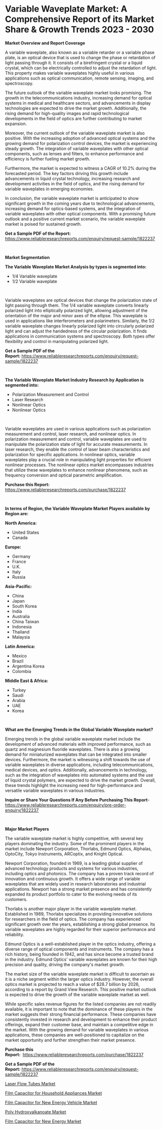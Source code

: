 <p><h1>Variable Waveplate Market: A Comprehensive Report of its Market Share & Growth Trends 2023 - 2030</h1></p><p><strong>Market Overview and Report Coverage</strong></p>
<p><p>A variable waveplate, also known as a variable retarder or a variable phase plate, is an optical device that is used to change the phase or retardation of light passing through it. It consists of a birefringent crystal or a liquid crystal, which can be electrically controlled to adjust the retardation of light. This property makes variable waveplates highly useful in various applications such as optical communication, remote sensing, imaging, and spectroscopy.</p><p>The future outlook of the variable waveplate market looks promising. The growth in the telecommunications industry, increasing demand for optical systems in medical and healthcare sectors, and advancements in display technologies are expected to drive the market growth. Additionally, the rising demand for high-quality images and rapid technological developments in the field of optics are further contributing to market expansion.</p><p>Moreover, the current outlook of the variable waveplate market is also positive. With the increasing adoption of advanced optical systems and the growing demand for polarization control devices, the market is experiencing steady growth. The integration of variable waveplates with other optical components, such as lenses and filters, to enhance performance and efficiency is further fueling market growth.</p><p>Furthermore, the market is expected to witness a CAGR of 10.2% during the forecasted period. The key factors driving this growth include advancements in liquid crystal technology, increasing research and development activities in the field of optics, and the rising demand for variable waveplates in emerging economies.</p><p>In conclusion, the variable waveplate market is anticipated to show significant growth in the coming years due to technological advancements, increasing demand for optics-based systems, and the integration of variable waveplates with other optical components. With a promising future outlook and a positive current market scenario, the variable waveplate market is poised for sustained growth.</p></p>
<p><strong>Get a Sample PDF of the Report:</strong> <a href="https://www.reliableresearchreports.com/enquiry/request-sample/1822237">https://www.reliableresearchreports.com/enquiry/request-sample/1822237</a></p>
<p>&nbsp;</p>
<p><strong>Market Segmentation</strong></p>
<p><strong>The Variable Waveplate Market Analysis by types is segmented into:</strong></p>
<p><ul><li>1/4 Variable waveplate</li><li>1/2 Variable waveplate</li></ul></p>
<p>&nbsp;</p>
<p><p>Variable waveplates are optical devices that change the polarization state of light passing through them. The 1/4 variable waveplate converts linearly polarized light into elliptically polarized light, allowing adjustment of the orientation of the major and minor axes of the ellipse. This waveplate is used in applications like interferometers and polarimeters. Similarly, the 1/2 variable waveplate changes linearly polarized light into circularly polarized light and can adjust the handedness of the circular polarization. It finds applications in communication systems and spectroscopy. Both types offer flexibility and control in manipulating polarized light.</p></p>
<p><strong>Get a Sample PDF of the Report:</strong>&nbsp;<a href="https://www.reliableresearchreports.com/enquiry/request-sample/1822237">https://www.reliableresearchreports.com/enquiry/request-sample/1822237</a></p>
<p>&nbsp;</p>
<p><strong>The Variable Waveplate Market Industry Research by Application is segmented into:</strong></p>
<p><ul><li>Polarization Measurement and Control</li><li>Laser Research</li><li>Nonlinear Optics</li><li>Nonlinear Optics</li></ul></p>
<p>&nbsp;</p>
<p><p>Variable waveplates are used in various applications such as polarization measurement and control, laser research, and nonlinear optics. In polarization measurement and control, variable waveplates are used to manipulate the polarization state of light for accurate measurements. In laser research, they enable the control of laser beam characteristics and polarization for specific applications. In nonlinear optics, variable waveplates play a crucial role in manipulating light properties for efficient nonlinear processes. The nonlinear optics market encompasses industries that utilize these waveplates to enhance nonlinear phenomena, such as frequency conversion and optical parametric amplification.</p></p>
<p><strong>Purchase this Report:</strong>&nbsp; <a href="https://www.reliableresearchreports.com/purchase/1822237">https://www.reliableresearchreports.com/purchase/1822237</a></p>
<p>&nbsp;</p>
<p><strong>In terms of Region, the Variable Waveplate Market Players available by Region are:</strong></p>
<p>
    <p> <strong> North America: </strong>
        <ul>
            <li>United States</li>
            <li>Canada</li>
        </ul>
        </p> 
    <p> <strong> Europe: </strong>
        <ul>
            <li>Germany</li>
            <li>France</li>
            <li>U.K.</li>
            <li>Italy</li>
            <li>Russia</li>
        </ul>
        </p> 
    <p> <strong> Asia-Pacific: </strong>
        <ul>
            <li>China</li>
            <li>Japan</li>
            <li>South Korea</li>
            <li>India</li>
            <li>Australia</li>
            <li>China Taiwan</li>
            <li>Indonesia</li>
            <li>Thailand</li>
            <li>Malaysia</li>
        </ul>
        </p> 
    <p> <strong> Latin America: </strong>
        <ul>
            <li>Mexico</li>
            <li>Brazil</li>
            <li>Argentina Korea</li>
            <li>Colombia</li>
        </ul>
        </p> 
    <p> <strong> Middle East & Africa: </strong>
        <ul>
            <li>Turkey</li>
            <li>Saudi</li>
            <li>Arabia</li>
            <li>UAE</li>
            <li>Korea</li>
        </ul>
    </p>
    </p>
<p>&nbsp;</p>
<p><strong>What are the Emerging Trends in the Global Variable Waveplate market?</strong></p>
<p><p>Emerging trends in the global variable waveplate market include the development of advanced materials with improved performance, such as quartz and magnesium fluoride waveplates. There is also a growing demand for miniaturized waveplates that can be integrated into smaller devices. Furthermore, the market is witnessing a shift towards the use of variable waveplates in diverse applications, including telecommunications, medical devices, and optics. Additionally, advancements in technology, such as the integration of waveplates into automated systems and the use of liquid crystal polymers, are expected to drive the market growth. Overall, these trends highlight the increasing need for high-performance and versatile variable waveplates in various industries.</p></p>
<p><strong>Inquire or Share Your Questions If Any Before Purchasing This Report</strong>- <a href="https://www.reliableresearchreports.com/enquiry/pre-order-enquiry/1822237">https://www.reliableresearchreports.com/enquiry/pre-order-enquiry/1822237</a></p>
<p>&nbsp;</p>
<p><strong>Major Market Players</strong></p>
<p><p>The variable waveplate market is highly competitive, with several key players dominating the industry. Some of the prominent players in the market include Newport Corporation, Thorlabs, Edmund Optics, Alphalas, OptoCity, Tokyo Instruments, ARCoptix, and Knight Optical. </p><p>Newport Corporation, founded in 1969, is a leading global supplier of advanced technology products and systems for various industries, including optics and photonics. The company has a proven track record of innovation and continuous growth. It offers a wide range of variable waveplates that are widely used in research laboratories and industrial applications. Newport has a strong market presence and has consistently expanded its product portfolio to cater to the evolving needs of its customers.</p><p>Thorlabs is another major player in the variable waveplate market. Established in 1989, Thorlabs specializes in providing innovative solutions for researchers in the field of optics. The company has experienced significant growth over the years, establishing a strong global presence. Its variable waveplates are highly regarded for their superior performance and reliability.</p><p>Edmund Optics is a well-established player in the optics industry, offering a diverse range of optical components and instruments. The company has a rich history, being founded in 1942, and has since become a trusted brand in the industry. Edmund Optics' variable waveplates are known for their high precision and quality, driving the company's market growth.</p><p>The market size of the variable waveplate market is difficult to ascertain as it is a niche segment within the larger optics industry. However, the overall optics market is projected to reach a value of $28.7 billion by 2026, according to a report by Grand View Research. This positive market outlook is expected to drive the growth of the variable waveplate market as well.</p><p>While specific sales revenue figures for the listed companies are not readily available, it is important to note that the dominance of these players in the market suggests their strong financial performance. These companies have consistently invested in research and development to enhance their product offerings, expand their customer base, and maintain a competitive edge in the market. With the growing demand for variable waveplates in various applications, these companies are well-positioned to capitalize on the market opportunity and further strengthen their market presence.</p></p>
<p><strong>Purchase this Report:</strong>&nbsp;&nbsp;<a href="https://www.reliableresearchreports.com/purchase/1822237">https://www.reliableresearchreports.com/purchase/1822237</a></p>
<p></p>
<p><strong>Get a Sample PDF of the Report:</strong>&nbsp;<a href="https://www.reliableresearchreports.com/enquiry/request-sample/1822237">https://www.reliableresearchreports.com/enquiry/request-sample/1822237</a></p>
<p><p><a href="https://medium.com/@jacks0866979/analyzing-laser-flow-tubes-market-global-industry-perspective-and-forecast-2023-to-2030-0de852138ad0">Laser Flow Tubes Market</a></p><p><a href="https://medium.com/@geoanderson1978/film-capacitor-for-household-appliances-market-furnishes-information-on-market-share-market-d0c22b727dd5">Film Capacitor for Household Appliances Market</a></p><p><a href="https://medium.com/@lupeosinski/film-capacitor-for-new-energy-vehicle-market-trends-and-market-analysis-forecasted-for-period-ff3e018d32b7">Film Capacitor for New Energy Vehicle Market</a></p><p><a href="https://github.com/GroverBarry/Market-Research-Report-List-2/blob/main/poly-hydroxyalkanoate-market.md">Poly Hydroxyalkanoate Market</a></p><p><a href="https://medium.com/@damionrunte/film-capacitor-for-new-energy-market-insights-into-market-cagr-market-trends-and-growth-9c02552bcc35">Film Capacitor for New Energy Market</a></p></p>